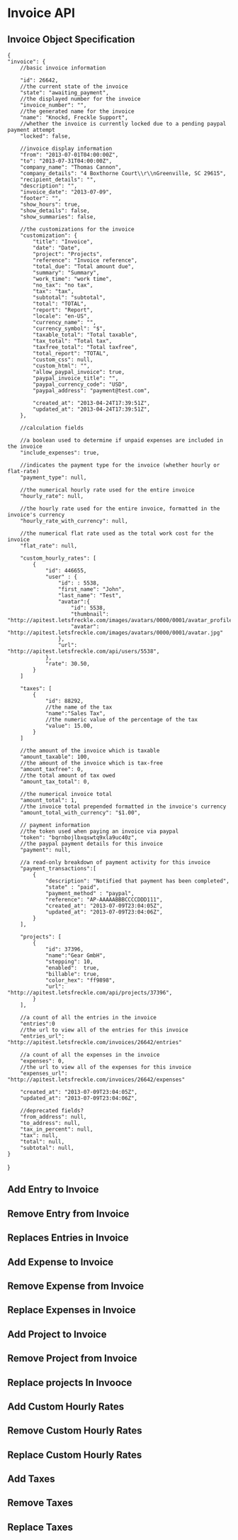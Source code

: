 # Invoice API

## Invoice Object Specification

	{
    "invoice": {
		//basic invoice information

		"id": 26642,
        //the current state of the invoice
		"state": "awaiting_payment",
        //the displayed number for the invoice
		"invoice_number": "",
        //the generated name for the invoice
		"name": "Knockd, Freckle Support",
        //whether the invoice is currently locked due to a pending paypal payment attempt
		"locked": false,

		//invoice display information
		"from": "2013-07-01T04:00:00Z",
		"to": "2013-07-31T04:00:00Z",
        "company_name": "Thomas Cannon",
        "company_details": "4 Boxthorne Court\\r\\nGreenville, SC 29615",
        "recipient_details": "",
		"description": "",
		"invoice_date": "2013-07-09",
		"footer": "",
		"show_hours": true,
		"show_details": false,
		"show_summaries": false,

        //the customizations for the invoice
        "customization": {
            "title": "Invoice",
            "date": "Date",
            "project": "Projects",
            "reference": "Invoice reference",
            "total_due": "Total amount due",
            "summary": "Summary",
            "work_time": "work time",
            "no_tax": "no tax",
            "tax": "tax",
            "subtotal": "subtotal",
            "total": "TOTAL",
            "report": "Report",
            "locale": "en-US",
            "currency_name": "",
            "currency_symbol": "$",
            "taxable_total": "Total taxable",
            "tax_total": "Total tax",
            "taxfree_total": "Total taxfree",
            "total_report": "TOTAL",
            "custom_css": null,
            "custom_html": "",
            "allow_paypal_invoice": true,
            "paypal_invoice_title": "",
            "paypal_currency_code": "USD",
            "paypal_address": "payment@test.com",

            "created_at": "2013-04-24T17:39:51Z",
            "updated_at": "2013-04-24T17:39:51Z",
        },

		//calculation fields

        //a boolean used to determine if unpaid expenses are included in the invoice
		"include_expenses": true,

        //indicates the payment type for the invoice (whether hourly or flat-rate)
        "payment_type": null,

        //the numerical hourly rate used for the entire invoice
        "hourly_rate": null,

        //the hourly rate used for the entire invoice, formatted in the invoice's currency
        "hourly_rate_with_currency": null,

        //the numerical flat rate used as the total work cost for the invoice
        "flat_rate": null,

		"custom_hourly_rates": [
            {
                "id": 446655,
                "user" : {
                    "id": : 5538,
                    "first_name": "John",
                    "last_name": "Test",
                    "avatar":{
                        "id": 5538,
                        "thumbnail": "http://apitest.letsfreckle.com/images/avatars/0000/0001/avatar_profile.jpg",
                        "avatar": "http://apitest.letsfreckle.com/images/avatars/0000/0001/avatar.jpg"
                    },
                    "url": "http://apitest.letsfreckle.com/api/users/5538",
                },
                "rate": 30.50,
            }
        ]

        "taxes": [
            {
                "id": 88292,
                //the name of the tax
                "name":"Sales Tax",
                //the numeric value of the percentage of the tax
                "value": 15.00,
            }
        ]

        //the amount of the invoice which is taxable
		"amount_taxable": 100,
        //the amount of the invoice which is tax-free
		"amount_taxfree": 0,
        //the total amount of tax owed
		"amount_tax_total": 0,

        //the numerical invoice total
		"amount_total": 1,
        //the invoice total prepended formatted in the invoice's currency
		"amount_total_with_currency": "$1.00",

		// payment information
        //the token used when paying an invoice via paypal
		"token": "bqrnbojlbxqswtq9xla9uc40z",
        //the paypal payment details for this invoice
		"payment": null,

        //a read-only breakdown of payment activity for this invoice
        "payment_transactions":[
            {
                "description": "Notified that payment has been completed",
                "state" : "paid",
                "payment_method" : "paypal",
                "reference": "AP-AAAAABBBCCCCDDD111",
                "created_at": "2013-07-09T23:04:05Z",
                "updated_at": "2013-07-09T23:04:06Z",
            }
        ],

        "projects": [
            {
                "id": 37396,
                "name":"Gear GmbH",
                "stepping": 10,
                "enabled":  true,
                "billable": true,
                "color_hex": "ff9898",
                "url": "http://apitest.letsfreckle.com/api/projects/37396",
            }
        ],

        //a count of all the entries in the invoice
        "entries":0
        //the url to view all of the entries for this invoice
        "entries_url": "http://apitest.letsfreckle.com/invoices/26642/entries"

        //a count of all the expenses in the invoice
        "expenses": 0,
        //the url to view all of the expenses for this invoice
        "expenses_url": "http://apitest.letsfreckle.com/invoices/26642/expenses"

        "created_at": "2013-07-09T23:04:05Z",
        "updated_at": "2013-07-09T23:04:06Z",

        //deprecated fields?
        "from_address": null,
        "to_address": null,
        "tax_in_percent": null,
        "tax": null,
        "total": null,
        "subtotal": null,
    }
}

## Add Entry to Invoice
## Remove Entry from Invoice
## Replaces Entries in Invoice
## Add Expense to Invoice
## Remove Expense from Invoice
## Replace Expenses in Invoice
## Add Project to Invoice
## Remove Project from Invoice
## Replace projects In Invooce
## Add Custom Hourly Rates
## Remove Custom Hourly Rates
## Replace Custom Hourly Rates
## Add Taxes
## Remove Taxes
## Replace Taxes